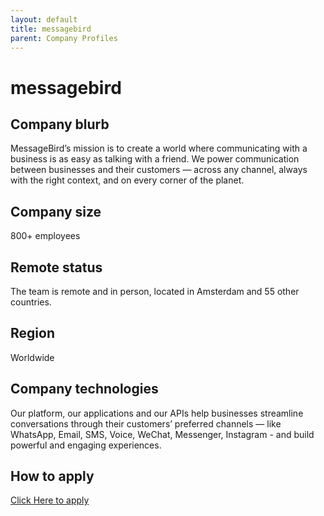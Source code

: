 ```yaml
---
layout: default
title: messagebird
parent: Company Profiles
---
```


# messagebird

## Company blurb

MessageBird’s mission is to create a world where communicating with a business is as easy as talking with a friend. We power communication between businesses and their customers — across any channel, always with the right context, and on every corner of the planet.

## Company size

800+ employees

## Remote status

The team is remote and in person, located in Amsterdam and 55 other countries.

## Region

Worldwide

## Company technologies

Our platform, our applications and our APIs help businesses streamline conversations through their customers’ preferred channels — like WhatsApp, Email, SMS, Voice, WeChat, Messenger, Instagram - and build powerful and engaging experiences.

## How to apply

[Click Here to apply](https://messagebird.com/careers#jobs)

